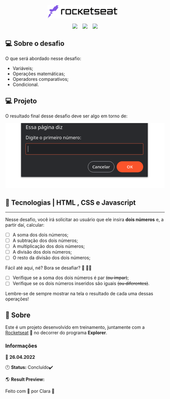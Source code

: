 <div align="center">
<img width="220px" src="https://raw.githubusercontent.com/Rocketseat/awesome/master/assets/logo_rocketseat.png" alt="">&nbsp;&nbsp;&nbsp;
<img width="150px" src="https://www.rocketseat.com.br/_next/image?url=%2Fassets%2Flogos%2Fexplorer.svg&w=256&q=75"  alt="">
<br>
<p align="center">
<img src="https://img.shields.io/github/last-commit/Clara-Pacheco/Desafio_Rocketseat--Nivel4_Explorer--Ex01-Stage04?style=for-the-badge"/>&nbsp;&nbsp;&nbsp;
<img src="https://img.shields.io/github/repo-size/Clara-Pacheco/Desafio_Rocketseat--Nivel4_Explorer--Ex01-Stage04?style=for-the-badge"/>&nbsp;&nbsp;&nbsp;
<img src="https://img.shields.io/github/languages/count/Clara-Pacheco/Desafio_Rocketseat--Nivel4_Explorer--Ex01-Stage04?style=for-the-badge"/>
</p>
</div>

## 💻 Sobre o desafio

O que será abordado nesse desafio:

- Variáveis;
- Operações matemáticas;
- Operadores comparativos;
- Condicional.

## 💻 Projeto

O resultado final desse desafio deve ser algo em torno de:

![Project´s preview](https://github.com/Clara-Pacheco/Desafio_Rocketseat--Nivel4_Explorer--Ex01-Stage04/blob/main/assets/Peek_17-04-2022_16-28.gif)



## 🧪 Tecnologias | HTML , CSS e Javascript
---
Nesse desafio, você irá solicitar ao usuário que ele insira **dois números** e, a partir daí, calcular:

- [ ]  A soma dos dois números;
- [ ]  A subtração dos dois números;
- [ ]  A multiplicação dos dois números;
- [ ]  A divisão dos dois números;
- [ ]  O resto da divisão dos dois números;

Fácil até aqui, né? Bora se desafiar? 👀 🧑‍🚀

- [ ]  Verifique se a soma dos dois números é par ~~(ou ímpar)~~;
- [ ]  Verifique se os dois números inseridos são iguais ~~(ou diferentes)~~.

Lembre-se de sempre mostrar na tela o resultado de cada uma dessas operações!

##  📕 Sobre  

<p>Este é um projeto desenvolvido em treinamento, juntamente com a 
<a  href="https://www.rocketseat.com.br">Rocketseat</a> 🚀
no decorrer do programa <b>Explorer</b>.

### Informações  

📅 **26.04.2022**

🕛 **Status:** Concluído✔️

🌎 **Result Preview: []()**

Feito com 💜 por Clara 🚀
</p>
